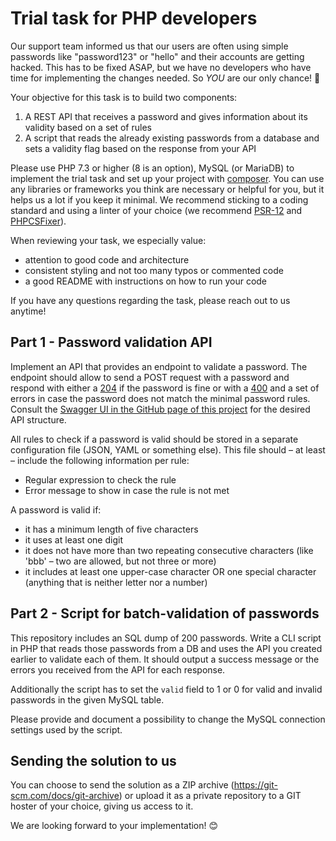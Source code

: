 # Trial task for PHP developers

Our support team informed us that our users are often using simple passwords like "password123" or "hello" and their accounts are getting hacked. This has to be fixed ASAP, but we have no developers who have time for implementing the changes needed. So *YOU* are our only chance! 💪

Your objective for this task is to build two components:

1. A REST API that receives a password and gives information about its validity based on a set of rules
2. A script that reads the already existing passwords from a database and sets a validity flag based on the response from your API

Please use PHP 7.3 or higher (8 is an option), MySQL (or MariaDB) to implement the trial task and set up your project with [composer](https://getcomposer.org/). You can use any libraries or frameworks you think are necessary or helpful for you, but it helps us a lot if you keep it minimal. We recommend sticking to a coding standard and using a linter of your choice (we recommend [PSR-12](https://www.php-fig.org/psr/psr-12/) and [PHPCSFixer](https://github.com/FriendsOfPHP/PHP-CS-Fixer)).

When reviewing your task, we especially value:

- attention to good code and architecture
- consistent styling and not too many typos or commented code
- a good README with instructions on how to run your code

If you have any questions regarding the task, please reach out to us anytime!

## Part 1 - Password validation API

Implement an API that provides an endpoint to validate a password. The endpoint should allow to send a POST request with a password and respond with either a [204](https://httpstatusdogs.com/204-no-content) if the password is fine or with a [400](https://httpstatusdogs.com/400-bad-request) and a set of errors in case the password does not match the minimal password rules. Consult the [Swagger UI in the GitHub page of this project](https://zoosk.github.io/php-trial-task/?url=swagger.yml) for the desired API structure.

All rules to check if a password is valid should be stored in a separate configuration file (JSON, YAML or something else). This file should – at least – include the following information per rule:

- Regular expression to check the rule
- Error message to show in case the rule is not met

A password is valid if:

- it has a minimum length of five characters
- it uses at least one digit
- it does not have more than two repeating consecutive characters (like 'bbb' – two are allowed, but not three or more)
- it includes at least one upper-case character OR one special character (anything that is neither letter nor a number)

## Part 2 - Script for batch-validation of passwords

This repository includes an SQL dump of 200 passwords. Write a CLI script in PHP that reads those passwords from a DB and uses the API you created earlier to validate each of them. It should output a success message or the errors you received from the API for each response.

Additionally the script has to set the `valid` field to 1 or 0 for valid and invalid passwords in the given MySQL table.

Please provide and document a possibility to change the MySQL connection settings used by the script.

## Sending the solution to us

You can choose to send the solution as a ZIP archive (https://git-scm.com/docs/git-archive) or upload it as a private repository to a GIT hoster of your choice, giving us access to it.

We are looking forward to your implementation! 😊